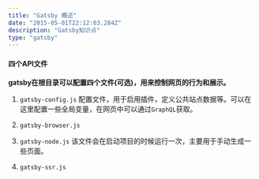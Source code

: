 ```yaml
---
title: "Gatsby 概述"
date: "2015-05-01T22:12:03.284Z"
description: "Gatsby知识点"
type: "gatsby"
---
```


#### 四个API文件
**gatsby在根目录可以配置四个文件(可选)，用来控制网页的行为和展示。**
1. `gatsby-config.js`
配置文件，用于启用插件，定义公共站点数据等。可以在这里配置一些全局变量，在网页中可以通过`GraphQL`获取。
2. `gatsby-browser.js`

3. `gatsby-node.js`
该文件会在启动项目的时候运行一次，主要用于手动生成一些页面。
4. `gatsby-ssr.js`